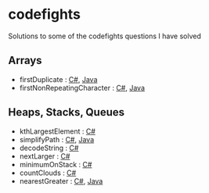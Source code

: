 # codefights
Solutions to some of the codefights questions I have solved

Arrays
------
* firstDuplicate : [C#](https://github.com/mbaldini/codefights/blob/master/firstDuplicate.cs), [Java](https://github.com/mbaldini/codefights/blob/master/firstDuplicate.java)
* firstNonRepeatingCharacter : [C#](https://github.com/mbaldini/codefights/blob/master/firstNonRepeatingCharacter.cs), [Java](https://github.com/mbaldini/codefights/blob/master/firstNonRepeatingCharacter.java)


Heaps, Stacks, Queues
---------------------

* kthLargestElement : [C#](https://github.com/mbaldini/codefights/blob/master/kthLargestElement.cs)
* simplifyPath : [C#](https://github.com/mbaldini/codefights/blob/master/simplifyPath.cs), [Java](https://github.com/mbaldini/codefights/blob/master/simplyPath.java)
* decodeString : [C#](https://github.com/mbaldini/codefights/blob/master/decodeString.cs)
* nextLarger : [C#](https://github.com/mbaldini/codefights/blob/master/nextLarger.cs)
* minimumOnStack : [C#](https://github.com/mbaldini/codefights/blob/master/minimumOnStack.cs)
* countClouds : [C#](https://github.com/mbaldini/codefights/blob/master/countClouds.cs)
* nearestGreater : [C#](https://github.com/mbaldini/codefights/blob/master/nearestGreater.cs), [Java](https://github.com/mbaldini/codefights/blob/master/nearestGreater.java)

